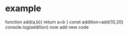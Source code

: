 # example
function add(a,b){
return a+b
}
const addition=add(10,20)
console.log(addition)
now add new code